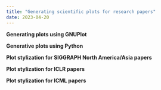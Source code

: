 ```yaml
---
title: "Generating scientific plots for research papers"
date: 2023-04-20
---
```



**Generating plots using GNUPlot**

**Generative plots using Python**

**Plot stylization for SIGGRAPH North America/Asia papers**

**Plot stylization for ICLR papers**

**Plot stylization for ICML papers** 





